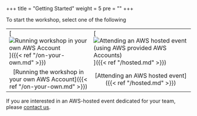 +++
title = "Getting Started"
weight = 5
pre = "<b></b>"
+++
<style>
    table tr th:empty {
      display: none;
    }

    table { border: none; }
    td {border:none;}
</style>

To start the workshop, select one of the following

| | |
| --- | --- |
| [![Running workshop in your own AWS Account](/intro/option-self-paced.png)]({{< ref "/on-your-own.md" >}}) | [![Attending an AWS hosted event (using AWS provided AWS Accounts)](/intro/option-aws-led.png)]({{< ref "/hosted.md" >}}) |
| <center>[Running the workshop in your own AWS Account]({{< ref "/on-your-own.md" >}})</center> | <center>[Attending an AWS hosted event]({{< ref "/hosted.md" >}})</center> |

 If you are interested in an AWS-hosted event dedicated for your team, please <a href="mailto:app2container-workshop@amazon.com">contact us</a>.
